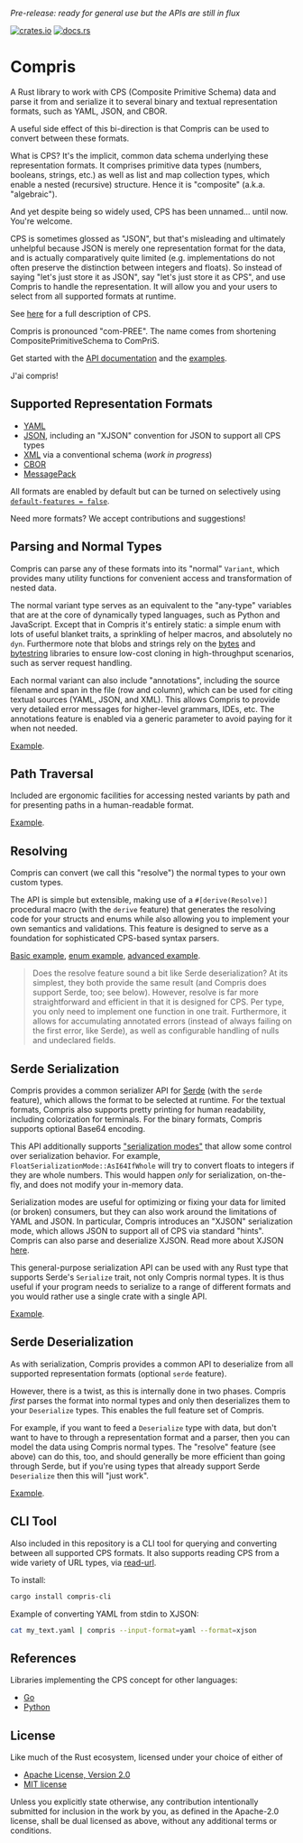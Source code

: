 *Pre-release: ready for general use but the APIs are still in flux*

[![crates.io](https://img.shields.io/crates/v/compris?color=%23227700)](https://crates.io/crates/compris)
[![docs.rs](https://img.shields.io/badge/docs.rs-latest?color=grey)](https://docs.rs/compris/latest/compris/)

Compris
=======

A Rust library to work with CPS (Composite Primitive Schema) data and parse it from and serialize it to several binary and textual representation formats, such as YAML, JSON, and CBOR.

A useful side effect of this bi-direction is that Compris can be used to convert between these formats.

What is CPS? It's the implicit, common data schema underlying these representation formats. It comprises primitive data types (numbers, booleans, strings, etc.) as well as list and map collection types, which enable a nested (recursive) structure. Hence it is "composite" (a.k.a. "algebraic").

And yet despite being so widely used, CPS has been unnamed... until now. You're welcome.

CPS is sometimes glossed as "JSON", but that's misleading and ultimately unhelpful because JSON is merely one representation format for the data, and is actually comparatively quite limited (e.g. implementations do not often preserve the distinction between integers and floats). So instead of saying "let's just store it as JSON", say "let's just store it as CPS", and use Compris to handle the representation. It will allow you and your users to select from all supported formats at runtime.

See [here](https://github.com/tliron/compris/blob/main/CPS.md) for a full description of CPS.

Compris is pronounced "com-PREE". The name comes from shortening CompositePrimitiveSchema to ComPriS.

Get started with the [API documentation](https://docs.rs/compris/latest/compris/) and the [examples](https://github.com/tliron/compris/tree/main/crates/library/examples).

J'ai compris!

Supported Representation Formats
--------------------------------

* [YAML](https://yaml.org/)
* [JSON](https://www.json.org/), including an "XJSON" convention for JSON to support all
  CPS types
* [XML](https://www.w3.org/XML/) via a conventional schema (*work in progress*)
* [CBOR](https://cbor.io/)
* [MessagePack](https://msgpack.org/)

All formats are enabled by default but can be turned on selectively using
[`default-features = false`](https://doc.rust-lang.org/cargo/reference/features.html#dependency-features).

Need more formats? We accept contributions and suggestions!

Parsing and Normal Types
------------------------

Compris can parse any of these formats into its "normal" `Variant`, which provides many utility functions for convenient access and transformation of nested data.

The normal variant type serves as an equivalent to the "any-type" variables that are at the core of dynamically typed languages, such as Python and JavaScript. Except that in Compris it's entirely static: a simple enum with lots of useful blanket traits, a sprinkling of helper macros, and absolutely no `dyn`. Furthermore note that blobs and strings rely on the [bytes](https://github.com/tokio-rs/bytes) and [bytestring](https://crates.io/crates/bytestring) libraries to ensure low-cost cloning in high-throughput scenarios, such as server request handling.

Each normal variant can also include "annotations", including the source filename and span in the file (row and column), which can be used for citing textual sources (YAML, JSON, and XML). This allows Compris to provide very detailed error messages for higher-level grammars, IDEs, etc. The annotations feature is enabled via a generic parameter to avoid paying for it when not needed.

[Example](https://github.com/tliron/compris/blob/main/crates/library/examples/parse.rs).

Path Traversal
--------------

Included are ergonomic facilities for accessing nested variants by path and for presenting paths in a human-readable format.

[Example](https://github.com/tliron/compris/blob/main/crates/library/examples/traverse.rs).

Resolving
---------

Compris can convert (we call this "resolve") the normal types to your own custom types.

The API is simple but extensible, making use of a `#[derive(Resolve)]` procedural macro (with the `derive` feature) that generates the resolving code for your structs and enums while also allowing you to implement your own semantics and validations. This feature is designed to serve as a foundation for sophisticated CPS-based syntax parsers.

[Basic example](https://github.com/tliron/compris/blob/main/crates/library/examples/resolve_basic.rs), [enum example](https://github.com/tliron/compris/blob/main/crates/library/examples/resolve_enum.rs), [advanced example](https://github.com/tliron/compris/blob/main/crates/library/examples/resolve_advanced.rs).

> Does the resolve feature sound a bit like Serde deserialization? At its simplest, they both provide the same result (and Compris does support Serde, too; see below). However, resolve is far more straightforward and efficient in that it is designed for CPS. Per type, you only need to implement one function in one trait. Furthermore, it allows for accumulating annotated errors (instead of always failing on the first error, like Serde), as well as configurable handling of nulls and undeclared fields.

Serde Serialization
-------------------

Compris provides a common serializer API for [Serde](https://serde.rs/) (with the `serde` feature), which allows the format to be selected at runtime. For the textual formats, Compris also supports pretty printing for human readability, including colorization for terminals. For the binary formats, Compris supports optional Base64 encoding.

This API additionally supports ["serialization modes"](https://docs.rs/compris/latest/compris/ser/struct.SerializationMode.html) that allow some control over serialization behavior. For example, `FloatSerializationMode::AsI64IfWhole` will try to convert floats to integers if they are whole numbers. This would happen *only* for serialization, on-the-fly, and does not modify your in-memory data.

Serialization modes are useful for optimizing or fixing your data for limited (or broken) consumers, but they can also work around the limitations of YAML and JSON. In particular, Compris introduces an "XJSON" serialization mode, which allows JSON to support all of CPS via standard "hints". Compris can also parse and deserialize XJSON. Read more about XJSON [here](https://github.com/tliron/compris/blob/main/CPS.md#xjson).

This general-purpose serialization API can be used with any Rust type that supports Serde's `Serialize` trait, not only Compris normal types. It is thus useful if your program needs to serialize to a range of different formats and you would rather use a single crate with a single API.

[Example](https://github.com/tliron/compris/blob/main/crates/library/examples/serialize.rs).

Serde Deserialization
---------------------

As with serialization, Compris provides a common API to deserialize from all supported representation formats (optional `serde` feature).

However, there is a twist, as this is internally done in two phases. Compris *first* parses the format into normal types and only then deserializes them to your `Deserialize` types. This enables the full feature set of Compris.

For example, if you want to feed a `Deserialize` type with data, but don't want to have to through a representation format and a parser, then you can model the data using Compris normal types. The "resolve" feature (see above) can do this, too, and should generally be more efficient than going through Serde, but if you're using types that already support Serde `Deserialize` then this will "just work".

[Example](https://github.com/tliron/compris/blob/main/crates/library/examples/deserialize.rs).

CLI Tool
--------

Also included in this repository is a CLI tool for querying and converting between all supported CPS formats. It also supports reading CPS from a wide variety of URL types, via [read-url](https://github.com/tliron/rust-read-url).

To install:

```sh
cargo install compris-cli
```

Example of converting YAML from stdin to XJSON:

```sh
cat my_text.yaml | compris --input-format=yaml --format=xjson
```

References
----------

Libraries implementing the CPS concept for other languages:

* [Go](https://github.com/tliron/go-ard)
* [Python](https://github.com/tliron/python-ard)

License
-------

Like much of the Rust ecosystem, licensed under your choice of either of

* [Apache License, Version 2.0](https://github.com/tliron/compris/blob/main/LICENSE-APACHE)
* [MIT license](https://github.com/tliron/compris/blob/main/LICENSE-MIT)

Unless you explicitly state otherwise, any contribution intentionally submitted for inclusion in the work by you, as defined in the Apache-2.0 license, shall be dual licensed as above, without any additional terms or conditions.
